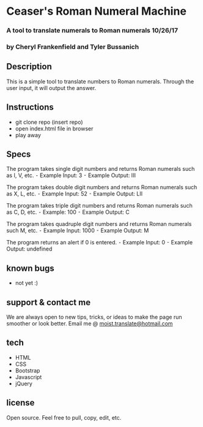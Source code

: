 # Ceaser's Roman Numeral Machine
### A tool to translate numerals to Roman numerals 10/26/17
### by Cheryl Frankenfield and Tyler Bussanich

## Description

This is a simple tool to translate numbers to Roman numerals. Through the user input, it will output the answer.

## Instructions

* git clone repo (insert repo)
* open index.html file in browser
* play away

## Specs

The program takes single digit numbers and returns Roman numerals such as I, V, etc.
⁃	Example Input: 3
⁃	Example Output: III

The program takes double digit numbers and returns Roman numerals such as X, L, etc.
⁃	Example Input: 52
⁃	Example Output: LII

The program takes triple digit numbers and returns Roman numerals such as C, D, etc.
⁃	Example: 100
⁃	Example Output: C

The program takes quadruple digit numbers and returns Roman numerals such M, etc.
⁃	Example Input: 1000
⁃	Example Output:  M

The program returns an alert if 0 is entered.
⁃	Example Input: 0
⁃	Example Output: undefined

## known bugs

* not yet :)

## support & contact me

We are always open to new tips, tricks, or ideas to make the page run smoother or look better. Email me @ moist.translate@hotmail.com

## tech

* HTML
* CSS
* Bootstrap
* Javascript
* jQuery

## license

Open source. Feel free to pull, copy, edit, etc.
